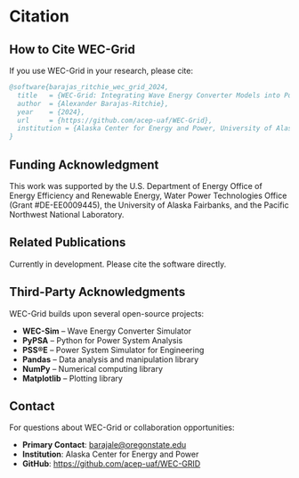 # Citation

## How to Cite WEC-Grid

If you use WEC-Grid in your research, please cite:

```bibtex
@software{barajas_ritchie_wec_grid_2024,
  title   = {WEC-Grid: Integrating Wave Energy Converter Models into Power System Simulations},
  author  = {Alexander Barajas-Ritchie},
  year    = {2024},
  url     = {https://github.com/acep-uaf/WEC-Grid},
  institution = {Alaska Center for Energy and Power, University of Alaska Fairbanks}
}
```

## Funding Acknowledgment

This work was supported by the U.S. Department of Energy Office of Energy Efficiency and Renewable Energy, Water Power Technologies Office (Grant #DE-EE0009445), the University of Alaska Fairbanks, and the Pacific Northwest National Laboratory.

## Related Publications

Currently in development. Please cite the software directly.

## Third-Party Acknowledgments

WEC-Grid builds upon several open-source projects:

- **WEC-Sim** – Wave Energy Converter Simulator
- **PyPSA** – Python for Power System Analysis
- **PSS®E** – Power System Simulator for Engineering
- **Pandas** – Data analysis and manipulation library
- **NumPy** – Numerical computing library
- **Matplotlib** – Plotting library

## Contact

For questions about WEC-Grid or collaboration opportunities:

- **Primary Contact**: barajale@oregonstate.edu
- **Institution**: Alaska Center for Energy and Power
- **GitHub**: https://github.com/acep-uaf/WEC-GRID

